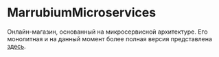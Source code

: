 # MarrubiumMicroservices
Онлайн-магазин, основанный на микросервисной архитектуре. Его монолитная и на данный момент более полная версия представлена [здесь](https://github.com/P4rpleSky/MarrubiumShop).
